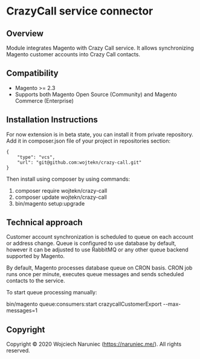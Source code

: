# CrazyCall service connector  

## Overview

Module integrates Magento with Crazy Call service. It allows synchronizing Magento customer accounts into Crazy Call contacts.

## Compatibility

- Magento >= 2.3
- Supports both Magento Open Source (Community) and Magento Commerce (Enterprise)

## Installation Instructions

For now extension is in beta state, you can install it from private repository. Add it in composer.json file of your project in repositories section:

    {
        "type": "vcs",
        "url": "git@github.com:wojtekn/crazy-call.git"
    }

Then install using composer by using commands:

1. composer require wojtekn/crazy-call
2. composer update wojtekn/crazy-call
3. bin/magento setup:upgrade

## Technical approach

Customer account synchronization is scheduled to queue on each account or address change. Queue is configured to use database by default,
however it can be adjusted to use RabbitMQ or any other queue backend supported by Magento.

By default, Magento processes database queue on CRON basis. CRON job runs once per minute, executes queue messages
and sends scheduled contacts to the service.

To start queue processing manually:

bin/magento queue:consumers:start crazycallCustomerExport --max-messages=1

Copyright
---------
Copyright © 2020 Wojciech Naruniec (https://naruniec.me/). All rights reserved.
